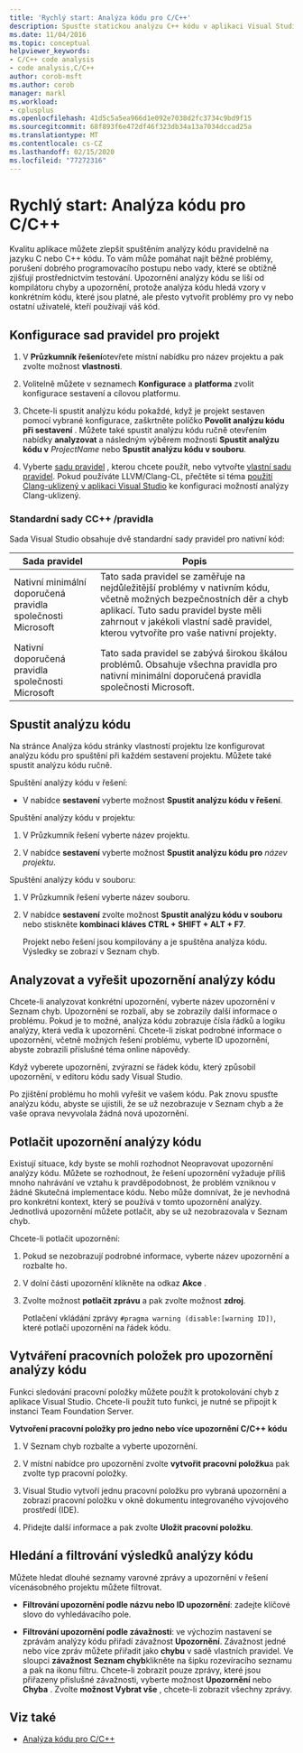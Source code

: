 ```yaml
---
title: 'Rychlý start: Analýza kódu pro C/C++'
description: Spusťte statickou analýzu C++ kódu v aplikaci Visual Studio a zjistěte běžné problémy s kódováním a vady.
ms.date: 11/04/2016
ms.topic: conceptual
helpviewer_keywords:
- C/C++ code analysis
- code analysis,C/C++
author: corob-msft
ms.author: corob
manager: markl
ms.workload:
- cplusplus
ms.openlocfilehash: 41d5c5a5ea966d1e092e7038d2fc3734c9bd9f15
ms.sourcegitcommit: 68f893f6e472df46f323db34a13a7034dccad25a
ms.translationtype: MT
ms.contentlocale: cs-CZ
ms.lasthandoff: 02/15/2020
ms.locfileid: "77272316"
---
```

# <a name="quickstart-code-analysis-for-cc"></a>Rychlý start: Analýza kódu pro C/C++

Kvalitu aplikace můžete zlepšit spuštěním analýzy kódu pravidelně na jazyku C nebo C++ kódu. To vám může pomáhat najít běžné problémy, porušení dobrého programovacího postupu nebo vady, které se obtížně zjišťují prostřednictvím testování. Upozornění analýzy kódu se liší od kompilátoru chyby a upozornění, protože analýza kódu hledá vzory v konkrétním kódu, které jsou platné, ale přesto vytvořit problémy pro vy nebo ostatní uživatelé, kteří používají váš kód.

## <a name="configure-rule-sets-for-a-project"></a>Konfigurace sad pravidel pro projekt

1. V **Průzkumník řešení**otevřete místní nabídku pro název projektu a pak zvolte možnost **vlastnosti**.

2. Volitelně můžete v seznamech **Konfigurace** a **platforma** zvolit konfigurace sestavení a cílovou platformu.

3. Chcete-li spustit analýzu kódu pokaždé, když je projekt sestaven pomocí vybrané konfigurace, zaškrtněte políčko **Povolit analýzu kódu při sestavení** . Můžete také spustit analýzu kódu ručně otevřením nabídky **analyzovat** a následným výběrem možnosti **Spustit analýzu kódu v** *ProjectName* nebo **Spustit analýzu kódu v souboru**.

4. Vyberte [sadu pravidel](../code-quality/using-rule-sets-to-specify-the-cpp-rules-to-run.md) , kterou chcete použít, nebo vytvořte [vlastní sadu pravidel](../code-quality/how-to-create-a-custom-rule-set.md). Pokud používáte LLVM/Clang-CL, přečtěte si téma [použití Clang-uklizený v aplikaci Visual Studio](../code-quality/clang-tidy.md) ke konfiguraci možností analýzy Clang-uklizený.

### <a name="standard-cc-rule-sets"></a>Standardní sady CC++ /pravidla

Sada Visual Studio obsahuje dvě standardní sady pravidel pro nativní kód:

|Sada pravidel|Popis|
|--------------|-----------------|
|Nativní minimální doporučená pravidla společnosti Microsoft|Tato sada pravidel se zaměřuje na nejdůležitější problémy v nativním kódu, včetně možných bezpečnostních děr a chyb aplikací. Tuto sadu pravidel byste měli zahrnout v jakékoli vlastní sadě pravidel, kterou vytvoříte pro vaše nativní projekty.|
|Nativní doporučená pravidla společnosti Microsoft|Tato sada pravidel se zabývá širokou škálou problémů. Obsahuje všechna pravidla pro nativní minimální doporučená pravidla společnosti Microsoft.|

## <a name="run-code-analysis"></a>Spustit analýzu kódu

Na stránce Analýza kódu stránky vlastností projektu lze konfigurovat analýzu kódu pro spuštění při každém sestavení projektu. Můžete také spustit analýzu kódu ručně.

Spuštění analýzy kódu v řešení:

- V nabídce **sestavení** vyberte možnost **Spustit analýzu kódu v řešení**.

Spuštění analýzy kódu v projektu:

1. V Průzkumník řešení vyberte název projektu.

2. V nabídce **sestavení** vyberte možnost **Spustit analýzu kódu pro** *název projektu*.

Spuštění analýzy kódu v souboru:

1. V Průzkumník řešení vyberte název souboru.

2. V nabídce **sestavení** zvolte možnost **Spustit analýzu kódu v souboru** nebo stiskněte **kombinaci kláves CTRL + SHIFT + ALT + F7**.

   Projekt nebo řešení jsou kompilovány a je spuštěna analýza kódu. Výsledky se zobrazí v Seznam chyb.

## <a name="analyze-and-resolve-code-analysis-warnings"></a>Analyzovat a vyřešit upozornění analýzy kódu

Chcete-li analyzovat konkrétní upozornění, vyberte název upozornění v Seznam chyb. Upozornění se rozbalí, aby se zobrazily další informace o problému. Pokud je to možné, analýza kódu zobrazuje čísla řádků a logiku analýzy, která vedla k upozornění. Chcete-li získat podrobné informace o upozornění, včetně možných řešení problému, vyberte ID upozornění, abyste zobrazili příslušné téma online nápovědy.

Když vyberete upozornění, zvýrazní se řádek kódu, který způsobil upozornění, v editoru kódu sady Visual Studio.

Po zjištění problému ho mohli vyřešit ve vašem kódu. Pak znovu spusťte analýzu kódu, abyste se ujistili, že se už nezobrazuje v Seznam chyb a že vaše oprava nevyvolala žádná nová upozornění.

## <a name="suppress-code-analysis-warnings"></a>Potlačit upozornění analýzy kódu

Existují situace, kdy byste se mohli rozhodnot Neopravovat upozornění analýzy kódu. Můžete se rozhodnout, že řešení upozornění vyžaduje příliš mnoho nahrávání ve vztahu k pravděpodobnost, že problém vzniknou v žádné Skutečná implementace kódu. Nebo může domnívat, že je nevhodná pro konkrétní kontext, který se používá v tomto upozornění analýzy. Jednotlivá upozornění můžete potlačit, aby se už nezobrazovala v Seznam chyb.

Chcete-li potlačit upozornění:

1. Pokud se nezobrazují podrobné informace, vyberte název upozornění a rozbalte ho.

2. V dolní části upozornění klikněte na odkaz **Akce** .

3. Zvolte možnost **potlačit zprávu** a pak zvolte možnost **zdroj**.

   Potlačení vkládání zprávy `#pragma warning (disable:[warning ID])`, které potlačí upozornění na řádek kódu.

## <a name="create-work-items-for-code-analysis-warnings"></a>Vytváření pracovních položek pro upozornění analýzy kódu

Funkci sledování pracovní položky můžete použít k protokolování chyb z aplikace Visual Studio. Chcete-li použít tuto funkci, je nutné se připojit k instanci Team Foundation Server.

**Vytvoření pracovní položky pro jedno nebo více upozornění C/C++ kódu**

1. V Seznam chyb rozbalte a vyberte upozornění.

2. V místní nabídce pro upozornění zvolte **vytvořit pracovní položku**a pak zvolte typ pracovní položky.

3. Visual Studio vytvoří jednu pracovní položku pro vybraná upozornění a zobrazí pracovní položku v okně dokumentu integrovaného vývojového prostředí (IDE).

4. Přidejte další informace a pak zvolte **Uložit pracovní položku**.

## <a name="search-and-filter-code-analysis-results"></a>Hledání a filtrování výsledků analýzy kódu

Můžete hledat dlouhé seznamy varovné zprávy a upozornění v řešení vícenásobného projektu můžete filtrovat.

- **Filtrování upozornění podle názvu nebo ID upozornění**: zadejte klíčové slovo do vyhledávacího pole.

- **Filtrování upozornění podle závažnosti**: ve výchozím nastavení se zprávám analýzy kódu přiřadí závažnost **Upozornění**. Závažnost jedné nebo více zpráv můžete přiřadit jako **chybu** v sadě vlastních pravidel. Ve sloupci **závažnost** **Seznam chyb**klikněte na šipku rozevíracího seznamu a pak na ikonu filtru. Chcete-li zobrazit pouze zprávy, které jsou přiřazeny příslušné závažnosti, vyberte možnost **Upozornění** nebo **Chyba** . Zvolte **možnost Vybrat vše** , chcete-li zobrazit všechny zprávy.

## <a name="see-also"></a>Viz také

- [Analýza kódu pro C/C++](../code-quality/code-analysis-for-c-cpp-overview.md)

